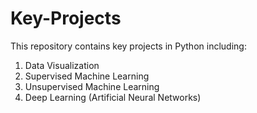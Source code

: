 # Key-Projects
This repository contains key projects in Python including: 
1. Data Visualization
2. Supervised Machine Learning
3. Unsupervised Machine Learning
4. Deep Learning (Artificial Neural Networks)
